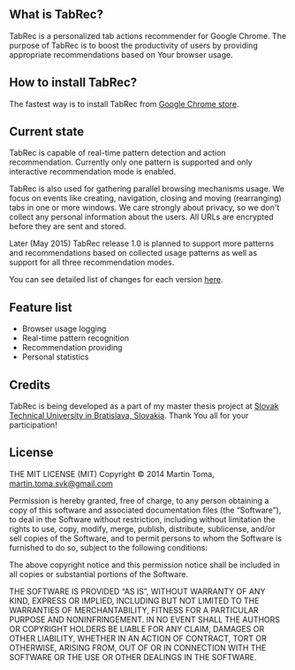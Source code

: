 What is TabRec?
---
TabRec is a personalized tab actions recommender for Google Chrome. The purpose of TabRec is to boost the productivity
of users by providing appropriate recommendations based on Your browser usage.

How to install TabRec?
---
The fastest way is to install TabRec from [Google Chrome store](http://tabber.fiit.stuba.sk:9292).

Current state
---
TabRec is capable of real-time pattern detection and action recommendation. Currently only one pattern
is supported and only interactive recommendation mode is enabled.

TabRec is also used for gathering parallel browsing mechanisms usage.
We focus on events like creating, navigation, closing and moving (rearranging) tabs in one or more windows.
We care strongly about privacy, so we don't collect any personal information about the users.
All URLs are encrypted before they are sent and stored.

Later (May 2015) TabRec release 1.0 is planned to support more patterns and recommendations based on collected
usage patterns as well as support for all three recommendation modes.

You can see detailed list of changes for each version [here](pages/changelog.html).

Feature list
---

* Browser usage logging
* Real-time pattern recognition
* Recommendation providing
* Personal statistics

Credits
---
TabRec is being developed as a part of my master thesis project at
[Slovak Technical University in Bratislava, Slovakia](http://www.fiit.stuba.sk). Thank You all for your participation!

License
--

THE MIT LICENSE (MIT) Copyright © 2014 Martin Toma, martin.toma.svk@gmail.com

Permission is hereby granted, free of charge, to any person obtaining a copy of this software and associated documentation files (the “Software”), to deal in the Software without restriction, including without limitation the rights to use, copy, modify, merge, publish, distribute, sublicense, and/or sell copies of the Software, and to permit persons to whom the Software is furnished to do so, subject to the following conditions:

The above copyright notice and this permission notice shall be included in all copies or substantial portions of the Software.

THE SOFTWARE IS PROVIDED “AS IS”, WITHOUT WARRANTY OF ANY KIND, EXPRESS OR IMPLIED, INCLUDING BUT NOT LIMITED TO THE WARRANTIES OF MERCHANTABILITY, FITNESS FOR A PARTICULAR PURPOSE AND NONINFRINGEMENT. IN NO EVENT SHALL THE AUTHORS OR COPYRIGHT HOLDERS BE LIABLE FOR ANY CLAIM, DAMAGES OR OTHER LIABILITY, WHETHER IN AN ACTION OF CONTRACT, TORT OR OTHERWISE, ARISING FROM, OUT OF OR IN CONNECTION WITH THE SOFTWARE OR THE USE OR OTHER DEALINGS IN THE SOFTWARE.

